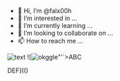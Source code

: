 - 👋 Hi, I’m @falx00h
- 👀 I’m interested in ...
- 🌱 I’m currently learning ...
- 💞️ I’m looking to collaborate on ...
- 📫 How to reach me ...

![text](https://avatars.githubusercontent.com/u/92805783?s=40&v=4)
![<img src="https://avatars.githubusercontent.com/u/92805783?&s=40&v=javascript:alert(1)" title="okggle" />"'`>ABC<div style="font-family:'foo'\x3Bx:expression(javascript:alert(1);/*';">DEF](()
